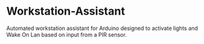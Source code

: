 Workstation-Assistant
=====================

Automated workstation assistant for Arduino designed to activate lights and Wake On Lan based on input from a PIR sensor.
